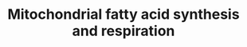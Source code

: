 ---
annotations:
- type: Pathway Ontology
  value: mitochondria fission pathway
- type: Pathway Ontology
  value: mitochondria fusion pathway
authors:
- Madeomuga
- Khanspers
description: '"The dynamics of mitochondrial fission and fusion. The localization,
  as well as some interaction and modification of the principal proteins involved
  in the two processes are shown. Once dephosphorylated, DRP1 is recruited to the
  outer membrane by FIS1 or by another, unknown, component. The oligomerization of
  DRP1 is followed by constriction of the membrane and mitochondrial fission. The
  pro-fusion proteins (MFNs on the outer membrane and OPA1 on the inner membrane)
  oligomerize to induce fusion of the membranes. Other additional components of the
  machinery are shown. BAX, BCL2-associated X protein; BNIP3, BCL2/E1B 19 kDa-interacting
  protein 3; CAMK1a, calcium/calmodulin-dependent protein kinase 1a; DRP1, dynamin-related
  protein 1; FIS1, fission protein 1; GDAP1, ganglioside-induced differentiation-associated
  protein 1; l-OPA1, long form of OPA1; MFN, mitofusin; MIB, mitofusin-binding protein;
  MTP18, mitochondrial protein 18 kDa; OPA1, optic atrophy 1; PKA, protein kinase
  A; PLD, phospholipase D; s‑OPA1: short form of OPA1." Luca Scorrano et al 2010'
last-edited: 2020-02-14
organisms:
- Homo sapiens
redirect_from:
- /index.php/Pathway:WP4318
- /instance/WP4318
schema-jsonld:
- '@context': https://schema.org/
  '@id': https://wikipathways.github.io/pathways/WP4318.html
  '@type': Dataset
  creator:
    '@type': Organization
    name: WikiPathways
  description: '"The dynamics of mitochondrial fission and fusion. The localization,
    as well as some interaction and modification of the principal proteins involved
    in the two processes are shown. Once dephosphorylated, DRP1 is recruited to the
    outer membrane by FIS1 or by another, unknown, component. The oligomerization
    of DRP1 is followed by constriction of the membrane and mitochondrial fission.
    The pro-fusion proteins (MFNs on the outer membrane and OPA1 on the inner membrane)
    oligomerize to induce fusion of the membranes. Other additional components of
    the machinery are shown. BAX, BCL2-associated X protein; BNIP3, BCL2/E1B 19 kDa-interacting
    protein 3; CAMK1a, calcium/calmodulin-dependent protein kinase 1a; DRP1, dynamin-related
    protein 1; FIS1, fission protein 1; GDAP1, ganglioside-induced differentiation-associated
    protein 1; l-OPA1, long form of OPA1; MFN, mitofusin; MIB, mitofusin-binding protein;
    MTP18, mitochondrial protein 18 kDa; OPA1, optic atrophy 1; PKA, protein kinase
    A; PLD, phospholipase D; s‑OPA1: short form of OPA1." Luca Scorrano et al 2010'
  keywords:
  - ''
  - OPA1
  - MFN1
  - FIS1
  - MFN2
  - BNIP3
  - Prohibitin
  - BAX
  - Mitochondrial fission
  - BCL2
  - Endophilin-A1
  - MIB1
  - Mitochondrial fusion
  - PDL
  - MTP18
  - DRP1
  license: CC0
  name: Mitochondrial fatty acid synthesis and respiration
seo: CreativeWork
title: Mitochondrial fatty acid synthesis and respiration
wpid: WP4318
---